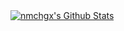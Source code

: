 <a href="#stats" align="center">
    <img align="center" alt="nmchgx's Github Stats" src="https://github-readme-stats.vercel.app/api?username=nmchgx&count_private=true&show_icons=true&include_all_commits=true&show_owner=true&theme=material-palenight"/>
</a>

<!--
**nmchgx/nmchgx** is a ✨ _special_ ✨ repository because its `README.md` (this file) appears on your GitHub profile.

Here are some ideas to get you started:

- 🔭 I’m currently working on ...
- 🌱 I’m currently learning ...
- 👯 I’m looking to collaborate on ...
- 🤔 I’m looking for help with ...
- 💬 Ask me about ...
- 📫 How to reach me: ...
- 😄 Pronouns: ...
- ⚡ Fun fact: ...
-->
